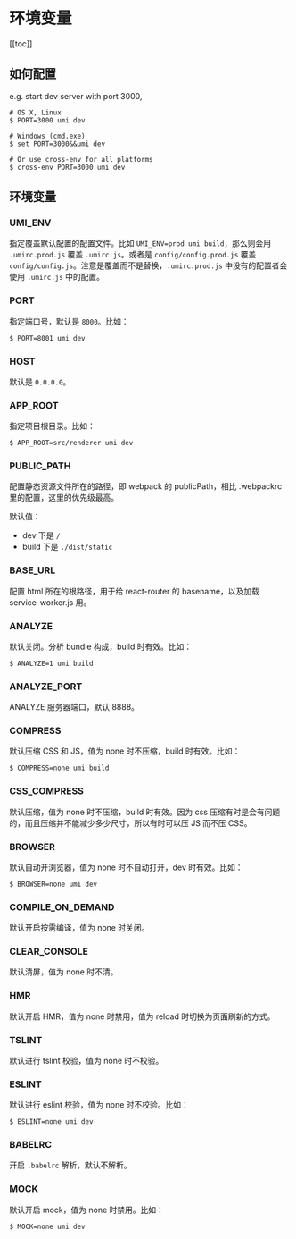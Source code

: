 # 环境变量

[[toc]]

## 如何配置

e.g. start dev server with port 3000,

```
# OS X, Linux
$ PORT=3000 umi dev

# Windows (cmd.exe)
$ set PORT=3000&&umi dev

# Or use cross-env for all platforms
$ cross-env PORT=3000 umi dev
```

## 环境变量

### UMI_ENV

指定覆盖默认配置的配置文件。比如 `UMI_ENV=prod umi build`，那么则会用 `.umirc.prod.js` 覆盖 `.umirc.js`。或者是 `config/config.prod.js` 覆盖 `config/config.js`。注意是覆盖而不是替换，`.umirc.prod.js` 中没有的配置者会使用 `.umirc.js` 中的配置。

### PORT

指定端口号，默认是 `8000`。比如：

```bash
$ PORT=8001 umi dev
```

### HOST

默认是 `0.0.0.0`。

### APP_ROOT

指定项目根目录。比如：

```bash
$ APP_ROOT=src/renderer umi dev
```

### PUBLIC_PATH

配置静态资源文件所在的路径，即 webpack 的 publicPath，相比 .webpackrc 里的配置，这里的优先级最高。

默认值：

* dev 下是 `/`
* build 下是 `./dist/static`

### BASE_URL

配置 html 所在的根路径，用于给 react-router 的 basename，以及加载 service-worker.js 用。

### ANALYZE

默认关闭。分析 bundle 构成，build 时有效。比如：

```bash
$ ANALYZE=1 umi build
```

### ANALYZE_PORT

ANALYZE 服务器端口，默认 8888。

### COMPRESS

默认压缩 CSS 和 JS，值为 none 时不压缩，build 时有效。比如：

```bash
$ COMPRESS=none umi build
```

### CSS_COMPRESS

默认压缩，值为 none 时不压缩，build 时有效。因为 css 压缩有时是会有问题的，而且压缩并不能减少多少尺寸，所以有时可以压 JS 而不压 CSS。

### BROWSER

默认自动开浏览器，值为 none 时不自动打开，dev 时有效。比如：

```bash
$ BROWSER=none umi dev
```

### COMPILE_ON_DEMAND

默认开启按需编译，值为 none 时关闭。

### CLEAR_CONSOLE

默认清屏，值为 none 时不清。

### HMR

默认开启 HMR，值为 none 时禁用，值为 reload 时切换为页面刷新的方式。

### TSLINT

默认进行 tslint 校验，值为 none 时不校验。

### ESLINT

默认进行 eslint 校验，值为 none 时不校验。比如：

```bash
$ ESLINT=none umi dev
```

### BABELRC

开启 `.babelrc` 解析，默认不解析。

### MOCK

默认开启 mock，值为 none 时禁用。比如：

```bash
$ MOCK=none umi dev
```
